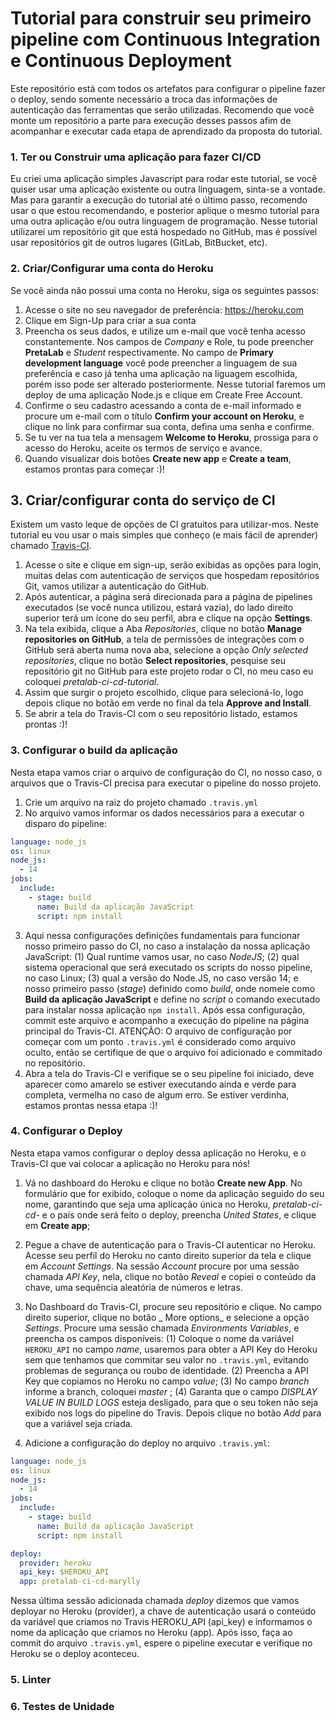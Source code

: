 # Tutorial para construir seu primeiro pipeline com Continuous Integration e Continuous Deployment

Este repositório está com todos os artefatos para configurar o pipeline fazer o deploy, sendo somente necessário a troca das informações de autenticação das ferramentas que serão utilizadas. Recomendo que você monte um repositório a parte para execução desses passos afim de acompanhar e executar cada etapa de aprendizado da proposta do tutorial.
### 1. Ter ou Construir uma aplicação para fazer CI/CD
Eu criei uma aplicação simples Javascript para rodar este tutorial, se você quiser usar uma aplicação existente ou outra linguagem, sinta-se a vontade. Mas para garantir a execução do tutorial até o último passo, recomendo usar o que estou recomendando, e posterior aplique o mesmo tutorial para uma outra aplicação e/ou outra linguagem de programação.
Nesse tutorial utilizarei um repositório git que está hospedado no GitHub, mas é possível usar repositórios git de outros lugares (GitLab, BitBucket, etc).

### 2. Criar/Configurar uma conta do Heroku

Se você ainda não possui uma conta no Heroku, siga os seguintes passos:

1. Acesse o site no seu navegador de preferência: https://heroku.com
2. Clique em Sign-Up para criar a sua conta
3. Preencha os seus dados, e utilize um e-mail que você tenha acesso constantemente. Nos campos de _Company_ e Role, tu pode preencher __PretaLab__ e _Student_ respectivamente. No campo de __Primary development language__ você pode preencher a linguagem de sua preferência e caso já tenha uma aplicação na liguagem escolhida, porém isso pode ser alterado posteriormente. Nesse tutorial faremos um deploy de uma aplicação Node.js e clique em Create Free Account.
4. Confirme o seu cadastro acessando a conta de e-mail informado e procure um e-mail com o título __Confirm your account on Heroku__, e clique no link para confirmar sua conta, defina uma senha e confirme.
5. Se tu ver na tua tela a mensagem __Welcome to Heroku__, prossiga para o acesso do Heroku, aceite os termos de serviço e avance.
6. Quando visualizar dois botões __Create new app__ e __Create a team__, estamos prontas para começar :)!

## 3. Criar/configurar conta do serviço de CI

Existem um vasto leque de opções de CI gratuitos para utilizar-mos. Neste tutorial eu vou usar o mais simples que conheço (e mais fácil de aprender) chamado [Travis-CI](https://www.travis-ci.com/).

1. Acesse o site e clique em sign-up, serão exibidas as opções para login, muitas delas com autenticação de serviços que hospedam repositórios Git, vamos utilizar a autenticação do GitHub.
2. Após autenticar, a página será direcionada para a página de pipelines executados (se você nunca utilizou, estará vazia), do lado direito superior terá um ícone do seu perfil, abra e clique na opção __Settings__.
3. Na tela exibida, clique a Aba _Repositories_, clique no botão __Manage repositories on GitHub__, a tela de permissões de integrações com o GitHub será aberta numa nova aba, selecione a opção _Only selected repositories_, clique no botão __Select repositories__, pesquise seu repositório git no GitHub para este projeto rodar o CI, no meu caso eu coloquei _pretalab-ci-cd-tutorial_.
4. Assim que surgir o projeto escolhido, clique para selecioná-lo, logo depois clique no botão em verde no final da tela __Approve and Install__.
5. Se abrir a tela do Travis-CI com o seu repositório listado, estamos prontas :)!

### 3. Configurar o build da aplicação

Nesta etapa vamos criar o arquivo de configuração do CI, no nosso caso, o arquivos que o Travis-CI precisa para executar o pipeline do nosso projeto.

1. Crie um arquivo na raiz do projeto chamado `.travis.yml`
2. No arquivo vamos informar os dados necessários para a executar o disparo do pipeline:

```yaml
language: node_js
os: linux
node_js:
  - 14
jobs:
  include:
    - stage: build
      name: Build da aplicação JavaScript
      script: npm install
```

3. Aqui nessa configurações definições fundamentais para funcionar nosso primeiro passo do CI, no caso a instalação da nossa aplicação JavaScript: (1) Qual runtime vamos usar, no caso _NodeJS_; (2) qual sistema operacional que será executado os scripts do nosso pipeline, no caso Linux; (3) qual a versão do Node.JS, no caso versão 14; e nosso primeiro passo (_stage_) definido como _build_, onde nomeie como __Build da aplicação JavaScript__ e define no _script_ o comando executado para instalar nossa aplicação `npm install`. Após essa configuração, commit este arquivo e acompanho a execução do pipeline na página principal do Travis-CI.
ATENÇÃO: O arquivo de configuração por começar com um ponto `.travis.yml` é considerado como arquivo oculto, então se certifique de que o arquivo foi adicionado e commitado no repositório.
4. Abra a tela do Travis-CI e verifique se o seu pipeline foi iniciado, deve aparecer como amarelo se estiver executando ainda e verde para completa, vermelha no caso de algum erro. Se estiver verdinha, estamos prontas nessa etapa :)!

### 4. Configurar o Deploy
Nesta etapa vamos configurar o deploy dessa aplicação no Heroku, e o Travis-CI que vai colocar a aplicação no Heroku para nós!

1. Vá no dashboard do Heroku e clique no botão __Create new App__. No formulário que for exibido, coloque o nome da aplicação seguido do seu nome, garantindo que seja uma aplicação única no Heroku, _pretalab-ci-cd-<seunome>_ e o país onde será feito o deploy, preencha _United States_, e clique em __Create app__;

2. Pegue a chave de autenticação para o Travis-CI autenticar no Heroku. Acesse seu perfil do Heroku no canto direito superior da tela e clique em _Account Settings_. Na sessão _Account_ procure por uma sessão chamada _API Key_, nela, clique no botão _Reveal_ e copiei o conteúdo da chave, uma sequência aleatória de números e letras.

3. No Dashboard do Travis-CI, procure seu repositório e clique. No campo direito superior, clique no botão _ More options_ e selecione a opção _Settings_. Procure uma sessão chamada _Environments Variables_, e preencha os campos disponíveis: (1) Coloque o nome da variável `HEROKU_API` no campo _name_, usaremos para obter a API Key do Heroku sem que tenhamos que commitar seu valor no `.travis.yml`, evitando problemas de segurança ou roubo de identidade. (2) Preencha a API Key que copiamos no Heroku no campo _value_; (3) No campo _branch_ informe a branch, coloquei _master_ ; (4) Garanta que o campo _DISPLAY VALUE IN BUILD LOGS_ esteja desligado, para que o seu token não seja exibido nos logs do pipeline do Travis. Depois clique no botão _Add_ para que a variável seja criada.

4. Adicione a configuração do deploy no arquivo `.travis.yml`:

```yaml
language: node_js
os: linux
node_js:
  - 14
jobs:
  include:
    - stage: build
      name: Build da aplicação JavaScript
      script: npm install

deploy:
  provider: heroku
  api_key: $HEROKU_API
  app: pretalab-ci-cd-marylly
```

Nessa última sessão adicionada chamada _deploy_ dizemos que vamos deployar no Heroku (provider), a chave de autenticação usará o conteúdo da variável que criamos no Travis HEROKU_API (api_key) e informamos o nome da aplicação que criamos no Heroku (app).
Após isso, faça ao commit do arquivo `.travis.yml`, espere o pipeline executar e verifique no Heroku se o deploy aconteceu.

### 5. Linter

### 6. Testes de Unidade
